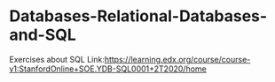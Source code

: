 # Databases-Relational-Databases-and-SQL
Exercises about SQL
Link:https://learning.edx.org/course/course-v1:StanfordOnline+SOE.YDB-SQL0001+2T2020/home
